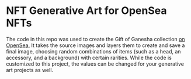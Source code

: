 # NFT Generative Art for OpenSea NFTs

The code in this repo was used to create the Gift of Ganesha collection [on OpenSea.](https://opensea.io/collection/gift-of-ganesha) It takes the source images and layers them to create and save a final image, choosing random combinations of items (such as a head, an accessory, and a background) with certain rarities. While the code is customized to this project, the values can be changed for your generative art projects as well.
